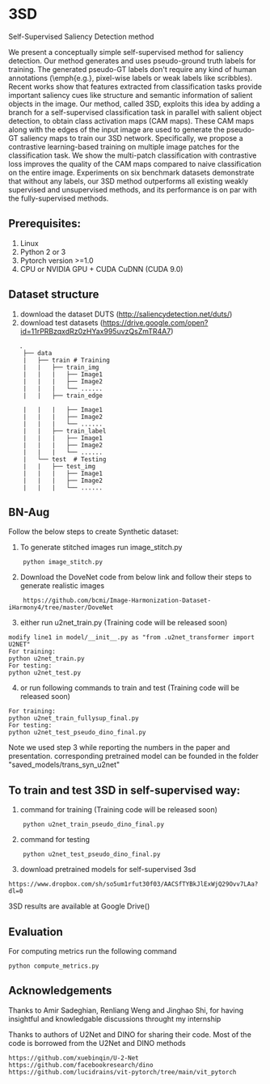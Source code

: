 # 3SD
Self-Supervised Saliency Detection method

We present a conceptually simple  self-supervised method for saliency detection. Our method generates and uses pseudo-ground truth labels for training. The generated pseudo-GT labels don't require any kind of human annotations (\emph{e.g.}, pixel-wise labels or weak labels like scribbles).
Recent works show that features extracted from classification tasks provide important saliency cues like structure and semantic information of salient objects in the image. Our method, called 3SD, exploits this idea by adding a branch for a self-supervised classification task in parallel with salient object detection, to obtain class activation maps (CAM maps). These CAM maps along with the edges of the input image are used to generate the pseudo-GT saliency maps to train our 3SD network. Specifically, we propose a contrastive learning-based training on multiple image patches for the classification task. We show the multi-patch classification with contrastive loss improves the quality of the CAM maps compared to naive classification on the entire image. Experiments on six benchmark datasets demonstrate that without any labels, our 3SD method outperforms all existing weakly supervised and unsupervised methods, and its performance is on par with the fully-supervised methods.

## Prerequisites:
1. Linux
2. Python 2 or 3
3. Pytorch version >=1.0
4. CPU or NVIDIA GPU + CUDA CuDNN (CUDA 9.0)

## Dataset structure
1. download the dataset DUTS (http://saliencydetection.net/duts/)
2. download test datasets (https://drive.google.com/open?id=11rPRBzqxdRz0zHYax995uvzQsZmTR4A7)
```
   .
    ├── data 
    |   ├── train # Training  
    |   |   ├── train_img                 
    |   |   |   ├── Image1              
    |   |   |   ├── Image2           
    |   |   |   └── ......
    |   |   ├── train_edge          
    
    |   |   |   ├── Image1              
    |   |   |   ├── Image2           
    |   |   |   └── ......
    |   |   ├── train_label         
    |   |   |   ├── Image1              
    |   |   |   ├── Image2           
    |   |   |   └── ......
    |   └── test  # Testing
    |   |   ├── test_img                 
    |   |   |   ├── Image1              
    |   |   |   ├── Image2           
    |   |   |   └── ......
```

## BN-Aug
Follow the below steps to create Synthetic dataset:
1. To generate stitched images run image_stitch.py
```    
    python image_stitch.py
```
2. Download the DoveNet code from below link and follow their steps to generate realistic images
```   
    https://github.com/bcmi/Image-Harmonization-Dataset-iHarmony4/tree/master/DoveNet
```
3. either run u2net_train.py (Training code will be released soon)
```
modify line1 in model/__init__.py as "from .u2net_transformer import U2NET"
For training:
python u2net_train.py
For testing:
python u2net_test.py
```
4. or run following commands to train and test (Training code will be released soon)
```
For training:
python u2net_train_fullysup_final.py
For testing:
python u2net_test_pseudo_dino_final.py
```
Note we used step 3 while reporting the numbers in the paper and presentation. corresponding pretrained model can be founded in the folder "saved_models/trans_syn_u2net"
## To train and test 3SD in self-supervised way:
1. command for training  (Training code will be released soon)
```
    python u2net_train_pseudo_dino_final.py
``` 
2. command for testing
```
    python u2net_test_pseudo_dino_final.py
```
3. download pretrained models for self-supervised 3sd
```angular2html
https://www.dropbox.com/sh/so5um1rfut30f03/AACSfTYBkJlExWjQ29Ovv7LAa?dl=0
```
3SD results are available at Google Drive()
## Evaluation
For computing metrics run the following command
```angular2html
python compute_metrics.py
```


## Acknowledgements
Thanks to Amir Sadeghian, Renliang Weng and Jinghao Shi, for having insightful and knowledgable discussions throught my internship

Thanks to authors of U2Net and DINO for sharing their code. Most of the code is borrowed from the U2Net and DINO methods
```
https://github.com/xuebinqin/U-2-Net
https://github.com/facebookresearch/dino
https://github.com/lucidrains/vit-pytorch/tree/main/vit_pytorch
```
